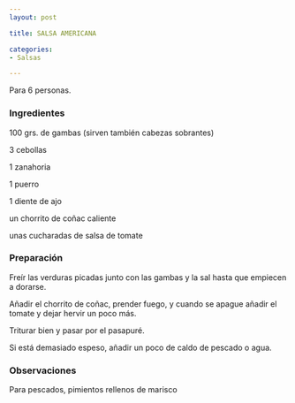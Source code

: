 ```yaml
---
layout: post

title: SALSA AMERICANA

categories:
- Salsas

---
```

Para 6 personas.

<h3>Ingredientes</h3>

100 grs. de gambas (sirven también cabezas sobrantes)

3 cebollas

1 zanahoria

1 puerro

1 diente de ajo

un chorrito de coñac caliente

unas cucharadas de salsa de tomate

<h3>Preparación</h3>

Freír las verduras picadas junto con las gambas y la sal hasta que empiecen a dorarse.

Añadir el chorrito de coñac, prender fuego, y cuando se apague añadir el tomate y dejar hervir un poco más.

Triturar bien y pasar por el pasapuré.

Si está demasiado espeso, añadir un poco de caldo de pescado o agua.

<h3>Observaciones</h3>

Para pescados, pimientos rellenos de marisco

